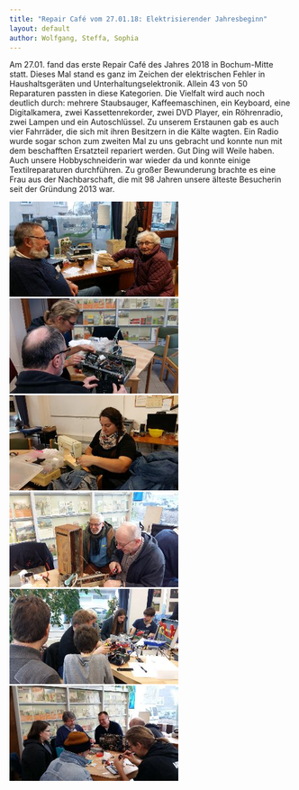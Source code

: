 ```yaml
---
title: "Repair Café vom 27.01.18: Elektrisierender Jahresbeginn"
layout: default
author: Wolfgang, Steffa, Sophia
---
```


Am 27.01. fand das erste Repair Café des Jahres 2018 in Bochum-Mitte statt. Dieses Mal stand es ganz im Zeichen der elektrischen Fehler in Haushaltsgeräten und Unterhaltungselektronik. Allein 43 von 50 Reparaturen passten in diese Kategorien.
Die Vielfalt wird auch noch deutlich durch: mehrere Staubsauger, Kaffeemaschinen,  ein Keyboard, eine Digitalkamera, zwei Kassettenrekorder, zwei DVD Player, ein Röhrenradio, zwei Lampen und ein Autoschlüssel. Zu unserem Erstaunen gab es auch vier Fahrräder, die sich mit ihren Besitzern in die Kälte wagten. Ein Radio wurde sogar schon zum zweiten Mal zu uns gebracht und konnte nun mit dem beschafften Ersatzteil repariert werden. Gut Ding will Weile haben. Auch unsere Hobbyschneiderin war wieder da und konnte einige Textilreparaturen durchführen. 
Zu großer Bewunderung brachte es eine Frau aus der Nachbarschaft, die mit 98 Jahren unsere älteste Besucherin seit der Gründung 2013 war.





![img1](/assets/pictures/2018-Januar-01.jpg)
![img1](/assets/pictures/2018-Januar-02.jpg)
![img1](/assets/pictures/2018-Januar-03.jpg)
![img1](/assets/pictures/2018-Januar-04.jpg)
![img1](/assets/pictures/2018-Januar-05.jpg)
![img1](/assets/pictures/2018-Januar-06.jpg)
